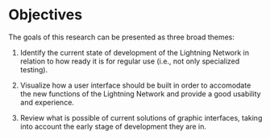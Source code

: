 # Objectives

The goals of this research can be presented as three broad themes:

1. Identify the current state of development of the Lightning Network in relation to how ready it is for regular use \(i.e., not only specialized testing\).

2. Visualize how a user interface should be built in order to accomodate the new functions of the Lightning Network and provide a good usability and experience.

3. Review what is possible of current solutions of graphic interfaces, taking into account the early stage of development they are in.

